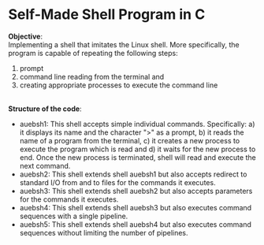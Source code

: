 # Self-Made Shell Program in C


**Objective**:  
Implementing a shell that imitates the Linux shell. More specifically, the program is capable of repeating the following steps:  
1. prompt
2. command line reading from the terminal and 
3. creating appropriate processes to execute the command line<br/><br/>


**Structure of the code**:
* auebsh1: This shell accepts simple individual commands. Specifically: a) it displays its name and the character ">" as a prompt, b) it reads the name of a program from the terminal, c) it creates a new process to execute the program which is read and d) it waits for the new process to end. Once the new process is terminated, shell will read and execute the next command.
* auebsh2: This shell extends shell auebsh1 but also accepts redirect to standard I/O from and to files for the commands it executes.
* auebsh3: This shell extends shell auebsh2 but also accepts parameters for the commands it executes.
* auebsh4: This shell extends shell auebsh3 but also executes command sequences with a single pipeline.
* auebsh5: This shell extends shell auebsh4 but also executes command sequences without limiting the number of pipelines.
